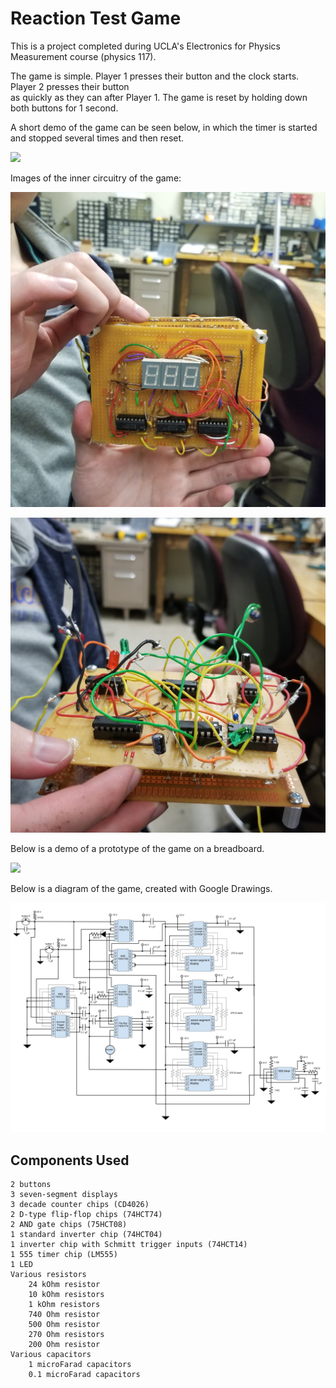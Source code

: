 # Reaction Test Game 

This is a project completed during UCLA's Electronics for Physics Measurement course (physics 117). 

The game is simple. Player 1 presses their button and the clock starts. Player 2 presses their button  
as quickly as they can after Player 1. The game is reset by holding down both buttons for 1 second. 

A short demo of the game can be seen below, in which the timer is started and stopped several times and then reset. 

![](reaction_game_box_demo.gif)

Images of the inner circuitry of the game:

![alt text](https://github.com/cmordinibluhm/reaction_test_game/blob/master/display_board.png "Reaction Game Circuit Diagram")

![alt text](https://github.com/cmordinibluhm/reaction_test_game/blob/master/game_board.png "Reaction Game Circuit Diagram")

Below is a demo of a prototype of the game on a breadboard.  

![](reaction_test_game_breadboard.gif)

Below is a diagram of the game, created with Google Drawings.

![alt text](https://github.com/cmordinibluhm/reaction_test_game/blob/master/reaction_game_diagram.jpg "Reaction Game Circuit Diagram")

## Components Used 

    2 buttons  
    3 seven-segment displays  
    3 decade counter chips (CD4026)  
    2 D-type flip-flop chips (74HCT74)  
    2 AND gate chips (75HCT08)  
    1 standard inverter chip (74HCT04)  
    1 inverter chip with Schmitt trigger inputs (74HCT14)  
    1 555 timer chip (LM555)  
    1 LED  
    Various resistors  
        24 kOhm resistor      
        10 kOhm resistors       
        1 kOhm resistors        
        740 Ohm resistor  
        500 Ohm resistor  
        270 Ohm resistors  
        200 Ohm resistor  
    Various capacitors  
        1 microFarad capacitors  
        0.1 microFarad capacitors  
